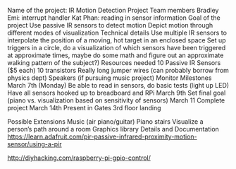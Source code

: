Name of the project: IR Motion Detection Project
Team members
Bradley Emi: interrupt handler
Kat Phan: reading in sensor information
Goal of the project
Use passive IR sensors to detect motion
Depict motion through different modes of visualization
Technical details
Use multiple IR sensors to interpolate the position of a moving, hot target in an enclosed space
Set up triggers in a circle, do a visualization of which sensors have been triggered at approximate times, maybe do some math and figure out an approximate walking pattern of the subject?)
Resources needed
10 Passive IR Sensors ($5 each)
10 transistors
Really long jumper wires (can probably borrow from physics dept)
Speakers (if pursuing music project)
Monitor
Milestones
March 7th (Monday)
Be able to read in sensors, do basic tests (light up LED)
Have all sensors hooked up to breadboard and RPi
March 9th
Set final goal (piano vs. visualization based on sensitivity of sensors)
March 11
Complete project
March 14th
Present in Gates 3rd floor landing

Possible Extensions
Music (air piano/guitar)
Piano stairs
Visualize a person’s path around a room
Graphics library
Details and Documentation
https://learn.adafruit.com/pir-passive-infrared-proximity-motion-sensor/using-a-pir

http://diyhacking.com/raspberry-pi-gpio-control/
